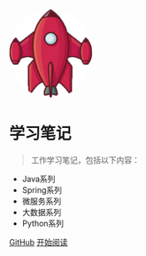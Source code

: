 <!-- ![logo](images/logo.png) -->
<img width="150px" style="border-radius: 50%" bor src="images/logo.png">

# 学习笔记

> 工作学习笔记，包括以下内容：

- Java系列
- Spring系列
- 微服务系列
- 大数据系列
- Python系列

[GitHub](https://github.com/5683junwei/5683junwei.github.io)
[开始阅读](README.md)